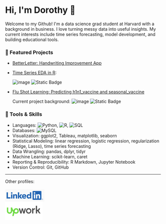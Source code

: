 # Hi, I'm Dorothy 👋

Welcome to my Github! I'm a data science grad student at Harvard with a background in business. I love turning messy data into useful insights. My current interests include time series forecasting, model development, and building educational tools.

### 📌 Featured Projects
- [BetterLetter: Handwriting Improvement App](https://github.com/dorothyavo/betterletterapp)
- [Time Series EDA in R](https://github.com/change-hi/change-hi.github.io):
  
  ![image](https://github.com/user-attachments/assets/37cc29e3-350f-4a48-92e1-282cbab7135b)
  ![Static Badge](https://img.shields.io/badge/R-Studio?logo=%3Csvg%20role%3D%22img%22%20viewBox%3D%220%200%2024%2024%22%20xmlns%3D%22http%3A%2F%2Fwww.w3.org%2F2000%2Fsvg%22%3E%3Ctitle%3ERStudio%20IDE%3C%2Ftitle%3E%3Cpath%20d%3D%22M12.178.002a12.002%2012.002%200%200%200-8.662%203.515%2012.002%2012.002%200%200%200%200%2016.97%2012.002%2012.002%200%200%200%2016.97%200%2012.002%2012.002%200%200%200%200-16.97A12.002%2012.002%200%200%200%2012.179.002zM7.77%205.995c.562.128%201.05.217%201.663.217.921%200%201.863-.217%202.786-.217%201.79%200%203.45.814%203.45%202.8%200%201.54-.921%202.517-2.35%202.93l2.788%204.107h1.301v1.01h-1.986l-3.293-4.934h-1.757v3.924h1.718v1.01H7.77v-1.01h1.483V7.134L7.77%206.951v-.957zm4.466%201.012c-.596%200-1.213.053-1.864.127v3.798l.941.02c2.298.034%203.183-.85%203.183-2.026%200-1.376-.997-1.919-2.26-1.919z%22%2F%3E%3C%2Fsvg%3E&label=R-Studio&color=1F65CC)

- [Flu Shot Learning: Predicting h1n1_vaccine and seasonal_vaccine](https://github.com/dorothyavo/Predicting-H1N1-and-Seasonal-Flu-Vaccines-)
  
  Current project background:
  ![image](https://github.com/user-attachments/assets/3f3ff60b-730f-4a41-ab86-6d02239be0ff)
  ![Static Badge](https://img.shields.io/badge/R-Studio?logo=%3Csvg%20role%3D%22img%22%20viewBox%3D%220%200%2024%2024%22%20xmlns%3D%22http%3A%2F%2Fwww.w3.org%2F2000%2Fsvg%22%3E%3Ctitle%3ERStudio%20IDE%3C%2Ftitle%3E%3Cpath%20d%3D%22M12.178.002a12.002%2012.002%200%200%200-8.662%203.515%2012.002%2012.002%200%200%200%200%2016.97%2012.002%2012.002%200%200%200%2016.97%200%2012.002%2012.002%200%200%200%200-16.97A12.002%2012.002%200%200%200%2012.179.002zM7.77%205.995c.562.128%201.05.217%201.663.217.921%200%201.863-.217%202.786-.217%201.79%200%203.45.814%203.45%202.8%200%201.54-.921%202.517-2.35%202.93l2.788%204.107h1.301v1.01h-1.986l-3.293-4.934h-1.757v3.924h1.718v1.01H7.77v-1.01h1.483V7.134L7.77%206.951v-.957zm4.466%201.012c-.596%200-1.213.053-1.864.127v3.798l.941.02c2.298.034%203.183-.85%203.183-2.026%200-1.376-.997-1.919-2.26-1.919z%22%2F%3E%3C%2Fsvg%3E&label=R-Studio&color=1F65CC)

### 🧰 Tools & Skills
- Languages: ![Python](https://img.shields.io/badge/Python--red?labelColor=red), ![R](https://img.shields.io/badge/R--1F65CC?style=flat&labelColor=1F65CC), ![SQL](https://img.shields.io/badge/SQL--green?labelColor=green)
- Databases: ![MySQL](https://img.shields.io/badge/MySQL--green)
- Visualization: ggplot2, Tableau, matplotlib, seaborn
- Statistical Modeling: linear regression, logistic regression, regularization (Ridge, Lasso), time series forecasting
- Data Wrangling: pandas, dplyr, tidyr
- Machine Learning: scikit-learn, caret
- Reporting & Reproducibility: R Markdown, Jupyter Notebook
- Version Control: Git, GitHub

---

Other profiles: 
<br><br>
<a href="https://www.linkedin.com/in/dorothy-vo-7005aa344/" target="_blank">
  <img src="https://github.com/dorothyavo/dorothyavo/blob/main/ef8396403b8309a82097177a24363787.jpg?raw=true" alt="LinkedIn" height="40" style="vertical-align:middle;"/>
</a> <br>
<a href="https://www.upwork.com/freelancers/~01223bd55335eb0d51?mp_source=share" target="_blank">
  <img src="https://github.com/dorothyavo/dorothyavo/blob/main/Upwork-logo.svg.png?raw=true?raw=true" alt="UpWork" height="60" style="vertical-align:middle;"/>
</a>
